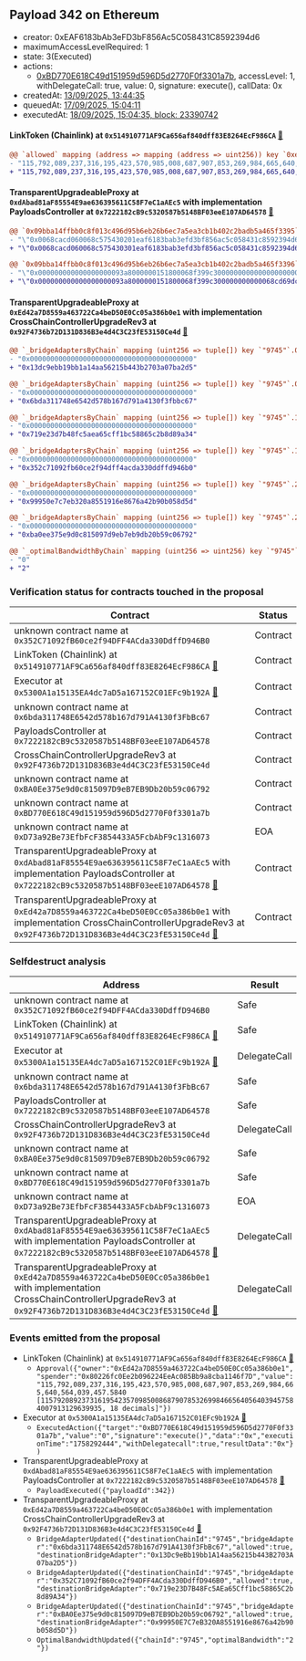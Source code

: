 ## Payload 342 on Ethereum

- creator: 0xEAF6183bAb3eFD3bF856Ac5C058431C8592394d6
- maximumAccessLevelRequired: 1
- state: 3(Executed)
- actions:
  - [0xBD770E618C49d151959d596D5d2770F0f3301a7b](https://etherscan.io/address/0xBD770E618C49d151959d596D5d2770F0f3301a7b), accessLevel: 1, withDelegateCall: true, value: 0, signature: execute(), callData: 0x
- createdAt: [13/09/2025, 13:44:35](https://etherscan.io/tx/0xe8fc8660abe305eeb6cefd578a9280baab966e7984acc3050ae6961f62084349)
- queuedAt: [17/09/2025, 15:04:11](https://etherscan.io/tx/0xd0daf348c214d015f4e2e7478b4e14ccb3b808c10ed454a73e67d7269ced6f63)
- executedAt: [18/09/2025, 15:04:35, block: 23390742](https://etherscan.io/tx/0x710614bb7510b065dd1096b0540327118132c2604ffa015f4c33a32019b36713)

#### LinkToken (Chainlink) at `0x514910771AF9Ca656af840dff83E8264EcF986CA` [:ghost:](https://github.com/bgd-labs/aave-address-book  "AaveV2Ethereum.ASSETS.LINK.UNDERLYING")

```diff
@@ `allowed` mapping (address => mapping (address => uint256)) key `0xed42a7d8559a463722ca4bed50e0cc05a386b0e1`.0x80226fc0ee2b096224eeac085bb9a8cba1146f7d @@
- "115,792,089,237,316,195,423,570,985,008,687,907,853,269,984,665,640,564,039,452.8190 [115792089237316195423570985008687907853269984665640564039452819038109223761790, 18 decimals]"
+ "115,792,089,237,316,195,423,570,985,008,687,907,853,269,984,665,640,564,039,457.5840 [115792089237316195423570985008687907853269984665640564039457584007913129639935, 18 decimals]"

```
#### TransparentUpgradeableProxy at `0xdAbad81aF85554E9ae636395611C58F7eC1aAEc5` with implementation PayloadsController at `0x7222182cB9c5320587b5148BF03eeE107AD64578` [:ghost:](https://github.com/bgd-labs/aave-address-book  "GovernanceV3Ethereum.PAYLOADS_CONTROLLER")

```diff
@@ `0x09bba14ffbb0c8f013c496d95b6eb26b6ec7a5ea3cb1b402c2badb5a465f3395` raw  @@
- "\"0x0068cacd060068c575430201eaf6183bab3efd3bf856ac5c058431c8592394d6\""
+ "\"0x0068cacd060068c575430301eaf6183bab3efd3bf856ac5c058431c8592394d6\""

@@ `0x09bba14ffbb0c8f013c496d95b6eb26b6ec7a5ea3cb1b402c2badb5a465f3396` raw  @@
- "\"0x000000000000000000093a8000000151800068f399c300000000000000000000\""
+ "\"0x000000000000000000093a8000000151800068f399c300000000000068cd69dc\""

```
#### TransparentUpgradeableProxy at `0xEd42a7D8559a463722Ca4beD50E0Cc05a386b0e1` with implementation CrossChainControllerUpgradeRev3 at `0x92F4736b72D131D836B3e4d4C3C23fE53150Ce4d` [:ghost:](https://github.com/bgd-labs/aave-address-book  "GovernanceV3Ethereum.CROSS_CHAIN_CONTROLLER")

```diff
@@ `_bridgeAdaptersByChain` mapping (uint256 => tuple[]) key `"9745"`.0.destinationBridgeAdapter @@
- "0x0000000000000000000000000000000000000000"
+ "0x13dc9ebb19bb1a14aa56215b443b2703a07ba2d5"

@@ `_bridgeAdaptersByChain` mapping (uint256 => tuple[]) key `"9745"`.0.currentChainBridgeAdapter @@
- "0x0000000000000000000000000000000000000000"
+ "0x6bda311748e6542d578b167d791a4130f3fbbc67"

@@ `_bridgeAdaptersByChain` mapping (uint256 => tuple[]) key `"9745"`.1.destinationBridgeAdapter @@
- "0x0000000000000000000000000000000000000000"
+ "0x719e23d7b48fc5aea65cff1bc58865c2b8d89a34"

@@ `_bridgeAdaptersByChain` mapping (uint256 => tuple[]) key `"9745"`.1.currentChainBridgeAdapter @@
- "0x0000000000000000000000000000000000000000"
+ "0x352c71092fb60ce2f94dff4acda330ddffd946b0"

@@ `_bridgeAdaptersByChain` mapping (uint256 => tuple[]) key `"9745"`.2.destinationBridgeAdapter @@
- "0x0000000000000000000000000000000000000000"
+ "0x99950e7c7eb320a8551916e8676a42b90b058d5d"

@@ `_bridgeAdaptersByChain` mapping (uint256 => tuple[]) key `"9745"`.2.currentChainBridgeAdapter @@
- "0x0000000000000000000000000000000000000000"
+ "0xba0ee375e9d0c815097d9eb7eb9db20b59c06792"

@@ `_optimalBandwidthByChain` mapping (uint256 => uint256) key `"9745"` @@
- "0"
+ "2"

```
### Verification status for contracts touched in the proposal

| Contract | Status |
|---------|------------|
| unknown contract name at `0x352C71092fB60ce2f94DFF4ACda330DdffD946B0` | Contract |
| LinkToken (Chainlink) at `0x514910771AF9Ca656af840dff83E8264EcF986CA` [:ghost:](https://github.com/bgd-labs/aave-address-book  "AaveV2Ethereum.ASSETS.LINK.UNDERLYING") | Contract |
| Executor at `0x5300A1a15135EA4dc7aD5a167152C01EFc9b192A` [:ghost:](https://github.com/bgd-labs/aave-address-book  "AaveV2Ethereum.POOL_ADMIN") | Contract |
| unknown contract name at `0x6bda311748E6542d578b167d791A4130f3FbBc67` | Contract |
| PayloadsController at `0x7222182cB9c5320587b5148BF03eeE107AD64578` | Contract |
| CrossChainControllerUpgradeRev3 at `0x92F4736b72D131D836B3e4d4C3C23fE53150Ce4d` | Contract |
| unknown contract name at `0xBA0Ee375e9d0c815097D9eB7EB9Db20b59c06792` | Contract |
| unknown contract name at `0xBD770E618C49d151959d596D5d2770F0f3301a7b` | Contract |
| unknown contract name at `0xD73a92Be73EfbFcF3854433A5FcbAbF9c1316073` | EOA |
| TransparentUpgradeableProxy at `0xdAbad81aF85554E9ae636395611C58F7eC1aAEc5` with implementation PayloadsController at `0x7222182cB9c5320587b5148BF03eeE107AD64578` [:ghost:](https://github.com/bgd-labs/aave-address-book  "GovernanceV3Ethereum.PAYLOADS_CONTROLLER") | Contract |
| TransparentUpgradeableProxy at `0xEd42a7D8559a463722Ca4beD50E0Cc05a386b0e1` with implementation CrossChainControllerUpgradeRev3 at `0x92F4736b72D131D836B3e4d4C3C23fE53150Ce4d` [:ghost:](https://github.com/bgd-labs/aave-address-book  "GovernanceV3Ethereum.CROSS_CHAIN_CONTROLLER") | Contract |

### Selfdestruct analysis

| Address | Result |
|---------|------------|
| unknown contract name at `0x352C71092fB60ce2f94DFF4ACda330DdffD946B0` | Safe |
| LinkToken (Chainlink) at `0x514910771AF9Ca656af840dff83E8264EcF986CA` [:ghost:](https://github.com/bgd-labs/aave-address-book  "AaveV2Ethereum.ASSETS.LINK.UNDERLYING") | Safe |
| Executor at `0x5300A1a15135EA4dc7aD5a167152C01EFc9b192A` [:ghost:](https://github.com/bgd-labs/aave-address-book  "AaveV2Ethereum.POOL_ADMIN") | DelegateCall |
| unknown contract name at `0x6bda311748E6542d578b167d791A4130f3FbBc67` | Safe |
| PayloadsController at `0x7222182cB9c5320587b5148BF03eeE107AD64578` | Safe |
| CrossChainControllerUpgradeRev3 at `0x92F4736b72D131D836B3e4d4C3C23fE53150Ce4d` | DelegateCall |
| unknown contract name at `0xBA0Ee375e9d0c815097D9eB7EB9Db20b59c06792` | Safe |
| unknown contract name at `0xBD770E618C49d151959d596D5d2770F0f3301a7b` | Safe |
| unknown contract name at `0xD73a92Be73EfbFcF3854433A5FcbAbF9c1316073` | EOA |
| TransparentUpgradeableProxy at `0xdAbad81aF85554E9ae636395611C58F7eC1aAEc5` with implementation PayloadsController at `0x7222182cB9c5320587b5148BF03eeE107AD64578` [:ghost:](https://github.com/bgd-labs/aave-address-book  "GovernanceV3Ethereum.PAYLOADS_CONTROLLER") | DelegateCall |
| TransparentUpgradeableProxy at `0xEd42a7D8559a463722Ca4beD50E0Cc05a386b0e1` with implementation CrossChainControllerUpgradeRev3 at `0x92F4736b72D131D836B3e4d4C3C23fE53150Ce4d` [:ghost:](https://github.com/bgd-labs/aave-address-book  "GovernanceV3Ethereum.CROSS_CHAIN_CONTROLLER") | DelegateCall |

### Events emitted from the proposal

- LinkToken (Chainlink) at `0x514910771AF9Ca656af840dff83E8264EcF986CA` [:ghost:](https://github.com/bgd-labs/aave-address-book  "AaveV2Ethereum.ASSETS.LINK.UNDERLYING")
  - `Approval({"owner":"0xEd42a7D8559a463722Ca4beD50E0Cc05a386b0e1","spender":"0x80226fc0Ee2b096224EeAc085Bb9a8cba1146f7D","value":"115,792,089,237,316,195,423,570,985,008,687,907,853,269,984,665,640,564,039,457.5840 [115792089237316195423570985008687907853269984665640564039457584007913129639935, 18 decimals]"})`
- Executor at `0x5300A1a15135EA4dc7aD5a167152C01EFc9b192A` [:ghost:](https://github.com/bgd-labs/aave-address-book  "AaveV2Ethereum.POOL_ADMIN")
  - `ExecutedAction({"target":"0xBD770E618C49d151959d596D5d2770F0f3301a7b","value":"0","signature":"execute()","data":"0x","executionTime":"1758292444","withDelegatecall":true,"resultData":"0x"})`
- TransparentUpgradeableProxy at `0xdAbad81aF85554E9ae636395611C58F7eC1aAEc5` with implementation PayloadsController at `0x7222182cB9c5320587b5148BF03eeE107AD64578` [:ghost:](https://github.com/bgd-labs/aave-address-book  "GovernanceV3Ethereum.PAYLOADS_CONTROLLER")
  - `PayloadExecuted({"payloadId":342})`
- TransparentUpgradeableProxy at `0xEd42a7D8559a463722Ca4beD50E0Cc05a386b0e1` with implementation CrossChainControllerUpgradeRev3 at `0x92F4736b72D131D836B3e4d4C3C23fE53150Ce4d` [:ghost:](https://github.com/bgd-labs/aave-address-book  "GovernanceV3Ethereum.CROSS_CHAIN_CONTROLLER")
  - `BridgeAdapterUpdated({"destinationChainId":"9745","bridgeAdapter":"0x6bda311748E6542d578b167d791A4130f3FbBc67","allowed":true,"destinationBridgeAdapter":"0x13Dc9eBb19bb1A14aa56215b443B2703A07ba2D5"})`
  - `BridgeAdapterUpdated({"destinationChainId":"9745","bridgeAdapter":"0x352C71092fB60ce2f94DFF4ACda330DdffD946B0","allowed":true,"destinationBridgeAdapter":"0x719e23D7B48Fc5AEa65Cff1bc58865C2b8d89A34"})`
  - `BridgeAdapterUpdated({"destinationChainId":"9745","bridgeAdapter":"0xBA0Ee375e9d0c815097D9eB7EB9Db20b59c06792","allowed":true,"destinationBridgeAdapter":"0x99950E7C7eB320A8551916e8676a42b90b058d5D"})`
  - `OptimalBandwidthUpdated({"chainId":"9745","optimalBandwidth":"2"})`
